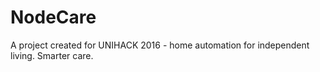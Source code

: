 # NodeCare
A project created for UNIHACK 2016 - home automation for independent living. Smarter care.
